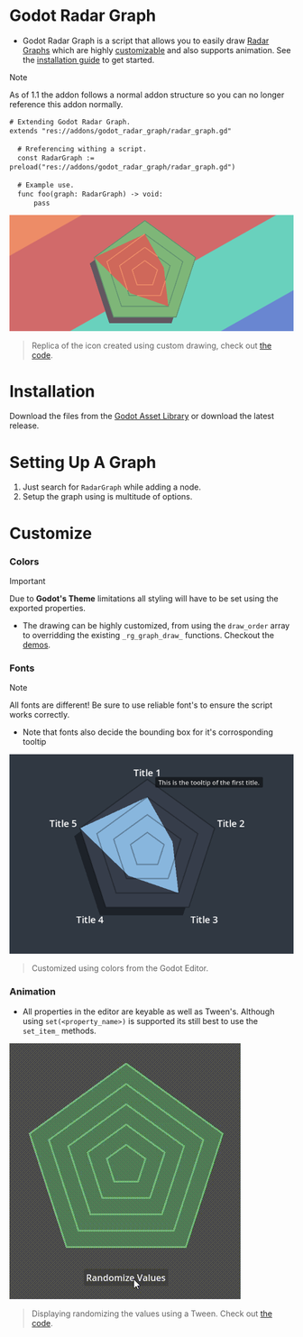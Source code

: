 # Godot Radar Graph
- Godot Radar Graph is a script that allows you to easily draw [Radar Graphs](https://en.wikipedia.org/wiki/Radar_chart) which are highly [customizable](#customize) and also supports animation. See the [installation guide](#installation) to get started.
> [!NOTE]
> As of 1.1 the addon follows a normal addon structure so you can no longer reference this addon normally.
  ```gdscript
  # Extending Godot Radar Graph.
  extends "res://addons/godot_radar_graph/radar_graph.gd"
  
    # Rreferencing withing a script.
    const RadarGraph := preload("res://addons/godot_radar_graph/radar_graph.gd")
  
    # Example use.
    func foo(graph: RadarGraph) -> void:
    	pass
  ```


![banner](assets/banner.png)
> Replica of the icon created using custom drawing, check out [the code](addons/godot_radar_graph/demos/custom_drawing/icon_graph.gd).


# Installation
Download the files from the [Godot Asset Library](https://godotengine.org/asset-library/asset/3670) or download the latest release.

# Setting Up A Graph
1. Just search for `RadarGraph` while adding a node.
2. Setup the graph using is multitude of options.

# Customize
### Colors
  > [!IMPORTANT]
  > Due to **Godot's Theme** limitations all styling will have to be set using the exported properties.
  - The drawing can be highly customized, from using the ```draw_order``` array to overridding the existing ```_rg_graph_draw_``` functions.
  Checkout the [demos](addons/godot_radar_graph/demos/).
### Fonts
  > [!NOTE]
  > All fonts are different! Be sure to use reliable font's to ensure the script works correctly.
  - Note that fonts also decide the bounding box for it's corrosponding tooltip

![Another custom drawing example with tooltips](assets/custom_drawing.png)
> Customized using colors from the Godot Editor.

### Animation
  - All properties in the editor are keyable as well as Tween's. Although using `set(<property_name>)` is supported its still best to use the `set_item_` methods.

![assets/animated_graph.mp4](assets/animated_graph.gif)
> Displaying randomizing the values using a Tween. Check out [the code](addons/godot_radar_graph/demos/animation/tween_example.gd).
